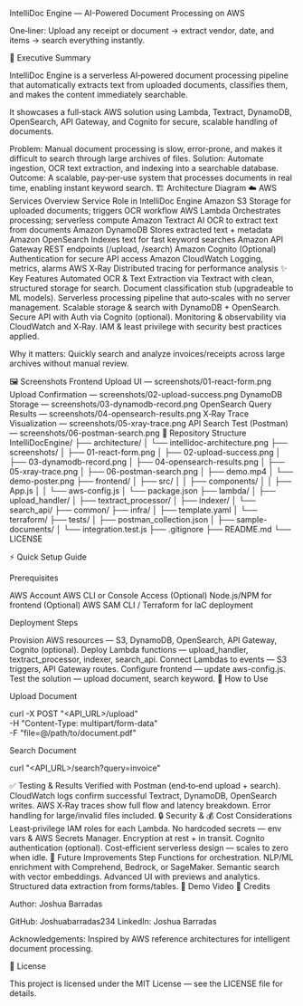 IntelliDoc Engine — AI-Powered Document Processing on AWS

One‑liner: Upload any receipt or document → extract vendor, date, and items → search everything instantly.

🚀 Executive Summary

IntelliDoc Engine is a serverless AI‑powered document processing pipeline that automatically extracts text from uploaded documents, classifies them, and makes the content immediately searchable.

It showcases a full‑stack AWS solution using Lambda, Textract, DynamoDB, OpenSearch, API Gateway, and Cognito for secure, scalable handling of documents.

Problem: Manual document processing is slow, error‑prone, and makes it difficult to search through large archives of files.
Solution: Automate ingestion, OCR text extraction, and indexing into a searchable database.
Outcome: A scalable, pay‑per‑use system that processes documents in real time, enabling instant keyword search.
🏗 Architecture Diagram
☁ AWS Services Overview
Service	Role in IntelliDoc Engine
Amazon S3	Storage for uploaded documents; triggers OCR workflow
AWS Lambda	Orchestrates processing; serverless compute
Amazon Textract	AI OCR to extract text from documents
Amazon DynamoDB	Stores extracted text + metadata
Amazon OpenSearch	Indexes text for fast keyword searches
Amazon API Gateway	REST endpoints (/upload, /search)
Amazon Cognito	(Optional) Authentication for secure API access
Amazon CloudWatch	Logging, metrics, alarms
AWS X‑Ray	Distributed tracing for performance analysis
✨ Key Features
Automated OCR & Text Extraction via Textract with clean, structured storage for search.
Document classification stub (upgradeable to ML models).
Serverless processing pipeline that auto‑scales with no server management.
Scalable storage & search with DynamoDB + OpenSearch.
Secure API with Auth via Cognito (optional).
Monitoring & observability via CloudWatch and X‑Ray.
IAM & least privilege with security best practices applied.

Why it matters: Quickly search and analyze invoices/receipts across large archives without manual review.

🖼 Screenshots
Frontend Upload UI — screenshots/01-react-form.png
Upload Confirmation — screenshots/02-upload-success.png
DynamoDB Storage — screenshots/03-dynamodb-record.png
OpenSearch Query Results — screenshots/04-opensearch-results.png
X‑Ray Trace Visualization — screenshots/05-xray-trace.png
API Search Test (Postman) — screenshots/06-postman-search.png
📁 Repository Structure
IntelliDocEngine/
├── architecture/
│   └── intellidoc-architecture.png
├── screenshots/
│   ├── 01-react-form.png
│   ├── 02-upload-success.png
│   ├── 03-dynamodb-record.png
│   ├── 04-opensearch-results.png
│   ├── 05-xray-trace.png
│   ├── 06-postman-search.png
│   ├── demo.mp4
│   └── demo-poster.png
├── frontend/
│   ├── src/
│   │   ├── components/
│   │   ├── App.js
│   │   └── aws-config.js
│   └── package.json
├── lambda/
│   ├── upload_handler/
│   ├── textract_processor/
│   ├── indexer/
│   └── search_api/
├── common/
├── infra/
│   ├── template.yaml
│   └── terraform/
├── tests/
│   ├── postman_collection.json
│   ├── sample-documents/
│   └── integration.test.js
├── .gitignore
├── README.md
└── LICENSE

⚡ Quick Setup Guide

Prerequisites

AWS Account
AWS CLI or Console Access
(Optional) Node.js/NPM for frontend
(Optional) AWS SAM CLI / Terraform for IaC deployment

Deployment Steps

Provision AWS resources — S3, DynamoDB, OpenSearch, API Gateway, Cognito (optional).
Deploy Lambda functions — upload_handler, textract_processor, indexer, search_api.
Connect Lambdas to events — S3 triggers, API Gateway routes.
Configure frontend — update aws-config.js.
Test the solution — upload document, search keyword.
🧪 How to Use

Upload Document

curl -X POST "<API_URL>/upload" \
  -H "Content-Type: multipart/form-data" \
  -F "file=@/path/to/document.pdf"


Search Document

curl "<API_URL>/search?query=invoice"

✅ Testing & Results
Verified with Postman (end‑to‑end upload + search).
CloudWatch logs confirm successful Textract, DynamoDB, OpenSearch writes.
AWS X‑Ray traces show full flow and latency breakdown.
Error handling for large/invalid files included.
🔒 Security & 💰 Cost Considerations
Least‑privilege IAM roles for each Lambda.
No hardcoded secrets — env vars & AWS Secrets Manager.
Encryption at rest + in transit.
Cognito authentication (optional).
Cost‑efficient serverless design — scales to zero when idle.
🧭 Future Improvements
Step Functions for orchestration.
NLP/ML enrichment with Comprehend, Bedrock, or SageMaker.
Semantic search with vector embeddings.
Advanced UI with previews and analytics.
Structured data extraction from forms/tables.
🎥 Demo Video
🙇 Credits

Author: Joshua Barradas

GitHub: Joshuabarradas234
LinkedIn: Joshua Barradas

Acknowledgements: Inspired by AWS reference architectures for intelligent document processing.

📜 License

This project is licensed under the MIT License — see the LICENSE file for details.
